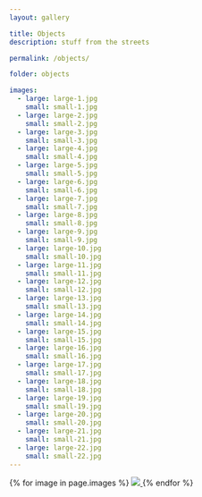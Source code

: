 ```yaml
---
layout: gallery

title: Objects
description: stuff from the streets

permalink: /objects/

folder: objects

images:
  - large: large-1.jpg
    small: small-1.jpg
  - large: large-2.jpg
    small: small-2.jpg
  - large: large-3.jpg
    small: small-3.jpg
  - large: large-4.jpg
    small: small-4.jpg
  - large: large-5.jpg
    small: small-5.jpg
  - large: large-6.jpg
    small: small-6.jpg
  - large: large-7.jpg
    small: small-7.jpg
  - large: large-8.jpg
    small: small-8.jpg
  - large: large-9.jpg
    small: small-9.jpg
  - large: large-10.jpg
    small: small-10.jpg
  - large: large-11.jpg
    small: small-11.jpg
  - large: large-12.jpg
    small: small-12.jpg
  - large: large-13.jpg
    small: small-13.jpg
  - large: large-14.jpg
    small: small-14.jpg
  - large: large-15.jpg
    small: small-15.jpg
  - large: large-16.jpg
    small: small-16.jpg
  - large: large-17.jpg
    small: small-17.jpg
  - large: large-18.jpg
    small: small-18.jpg
  - large: large-19.jpg
    small: small-19.jpg
  - large: large-20.jpg
    small: small-20.jpg
  - large: large-21.jpg
    small: small-21.jpg
  - large: large-22.jpg
    small: small-22.jpg
---
```



<div id="gallery">
{% for image in page.images %}
   <a data-fancybox="slides" href="{{ site.galleries_path }}/{{ page.folder }}/{{ image.large }}">
      <img src="{{ site.galleries_path }}/{{ page.folder }}/{{ image.small }}">
   </a>
{% endfor %}


  <script>
    $("#gallery").justifiedGallery({
      rowHeight : 120,
      margins : 10,
	  border : 0,
      lastRow : 'justify'
    });
  </script>
</div>
